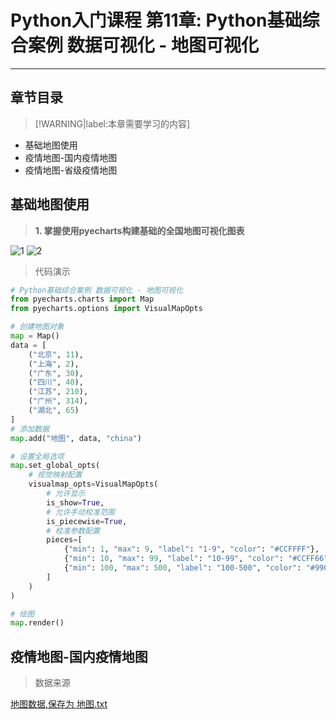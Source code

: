 # Python入门课程 第11章: Python基础综合案例 数据可视化 - 地图可视化

---

## **章节目录**

> [!WARNING|label:本章需要学习的内容]

+ 基础地图使用
+ 疫情地图-国内疫情地图
+ 疫情地图-省级疫情地图


## **基础地图使用**

> **1. 掌握使用pyecharts构建基础的全国地图可视化图表**

![1](https://img-blog.csdnimg.cn/c84b71900e2c45eaae58bc1ade7c7933.jpeg)
![2](https://img-blog.csdnimg.cn/838999d69f9146cdbd013fb31898d8d1.jpeg)

> 代码演示

```python 
# Python基础综合案例 数据可视化 - 地图可视化
from pyecharts.charts import Map
from pyecharts.options import VisualMapOpts

# 创建地图对象
map = Map()
data = [
    ("北京", 11),
    ("上海", 2),
    ("广东", 30),
    ("四川", 40),
    ("江苏", 210),
    ("广州", 314),
    ("湖北", 65)
]
# 添加数据
map.add("地图", data, "china")

# 设置全局选项
map.set_global_opts(
    # 视觉映射配置
    visualmap_opts=VisualMapOpts(
        # 允许显示
        is_show=True,
        # 允许手动校准范围
        is_piecewise=True,
        # 校准参数配置
        pieces=[
            {"min": 1, "max": 9, "label": "1-9", "color": "#CCFFFF"},
            {"min": 10, "max": 99, "label": "10-99", "color": "#CCFF66"},
            {"min": 100, "max": 500, "label": "100-500", "color": "#990033"}
        ]
    )
)

# 绘图
map.render()


```

## **疫情地图-国内疫情地图**

> 数据来源

[地图数据,保存为 地图.txt](Python笔记/基础入门/数据/地图.md)